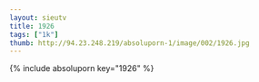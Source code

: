 ```yaml
--- 
layout: sieutv
title: 1926
tags: ["1k"]
thumb: http://94.23.248.219/absoluporn-1/image/002/1926.jpg
---
```

{% include absoluporn key="1926" %} 
